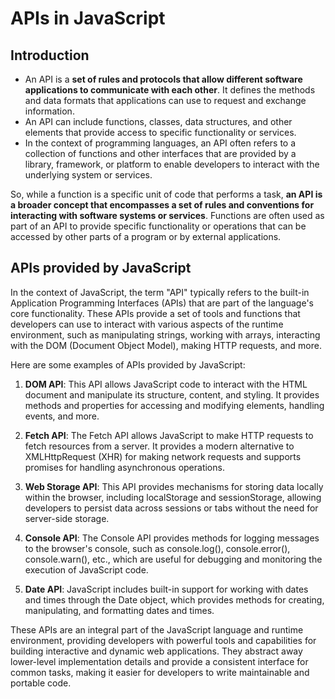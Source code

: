 # APIs in JavaScript
## Introduction
- An API is a **set of rules and protocols that allow different software applications to communicate with each other**. It defines the methods and data formats that applications can use to request and exchange information.
- An API can include functions, classes, data structures, and other elements that provide access to specific functionality or services.
- In the context of programming languages, an API often refers to a collection of functions and other interfaces that are provided by a library, framework, or platform to enable developers to interact with the underlying system or services.

So, while a function is a specific unit of code that performs a task, **an API is a broader concept that encompasses a set of rules and conventions for interacting with software systems or services**. Functions are often used as part of an API to provide specific functionality or operations that can be accessed by other parts of a program or by external applications.


## APIs provided by JavaScript
In the context of JavaScript, the term "API" typically refers to the built-in Application Programming Interfaces (APIs) that are part of the language's core functionality. These APIs provide a set of tools and functions that developers can use to interact with various aspects of the runtime environment, such as manipulating strings, working with arrays, interacting with the DOM (Document Object Model), making HTTP requests, and more.

Here are some examples of APIs provided by JavaScript:

1. **DOM API**: This API allows JavaScript code to interact with the HTML document and manipulate its structure, content, and styling. It provides methods and properties for accessing and modifying elements, handling events, and more.

2. **Fetch API**: The Fetch API allows JavaScript to make HTTP requests to fetch resources from a server. It provides a modern alternative to XMLHttpRequest (XHR) for making network requests and supports promises for handling asynchronous operations.

3. **Web Storage API**: This API provides mechanisms for storing data locally within the browser, including localStorage and sessionStorage, allowing developers to persist data across sessions or tabs without the need for server-side storage.

4. **Console API**: The Console API provides methods for logging messages to the browser's console, such as console.log(), console.error(), console.warn(), etc., which are useful for debugging and monitoring the execution of JavaScript code.

5. **Date API**: JavaScript includes built-in support for working with dates and times through the Date object, which provides methods for creating, manipulating, and formatting dates and times.

These APIs are an integral part of the JavaScript language and runtime environment, providing developers with powerful tools and capabilities for building interactive and dynamic web applications. They abstract away lower-level implementation details and provide a consistent interface for common tasks, making it easier for developers to write maintainable and portable code.